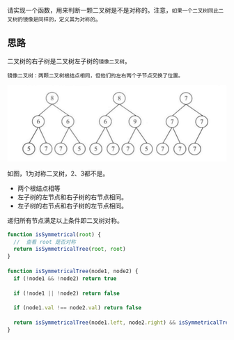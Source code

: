 请实现一个函数，用来判断一颗二叉树是不是对称的。注意，`如果一个二叉树同此二叉树的镜像是同样的，定义其为对称的`。

## 思路
二叉树的右子树是二叉树左子树的`镜像二叉树`。

`镜像二叉树：两颗二叉树根结点相同，但他们的左右两个子节点交换了位置。`

![Alt text](对称二叉树.png)

如图，1为对称二叉树，2、3都不是。

- 两个根结点相等
- 左子树的左节点和右子树的右节点相同。
- 左子树的右节点和右子树的左节点相同。

递归所有节点满足以上条件即二叉树对称。


```js
function isSymmetrical(root) {
  //  查看 root 是否对称
  return isSymmetricalTree(root, root)
}

function isSymmetricalTree(node1, node2) {
  if (!node1 && !node2) return true

  if (!node1 || !node2) return false

  if (node1.val !== node2.val) return false

  return isSymmetricalTree(node1.left, node2.right) && isSymmetricalTree(node1.right, node2.left)
}
```

